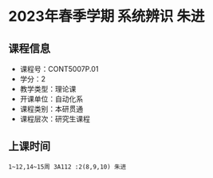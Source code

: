 # 2023年春季学期 系统辨识 朱进






## 课程信息

- 课程号：CONT5007P.01
- 学分：2
- 教学类型：理论课
- 开课单位：自动化系
- 课程类别：本研贯通
- 课程层次：研究生课程

## 上课时间

```
1~12,14~15周 3A112 :2(8,9,10) 朱进
```

